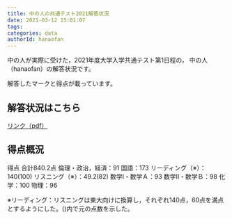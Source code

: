 ```yaml
---
title: 中の人の共通テスト2021解答状況
date: 2021-03-12 15:01:07
tags:
categories: data
authorId: hanaofan
---
```


中の人が実際に受けた，2021年度大学入学共通テスト第1日程の，
中の人（hanaofan）の解答状況です。

解答したマークと得点が載っています。

## 解答状況はこちら

[リンク（pdf）](https://drive.google.com/file/d/1XHR24mJv7BXikzQKWCKjXnZaj6Mn7oGL/view?usp=sharing)

## 得点概況

得点 合計840.2点
倫理・政治，経済：91
国語：173
リーディング（※）：140(100)
リスニング（※）：49.2(82)
数学Ⅰ・数学Ａ：93
数学Ⅱ・数学Ｂ：98
化学：100
物理：96

※リーディング：リスニングは東大向けに換算し，それぞれ140点，60点を満点とするようにした。()内で元の点数を示した。

